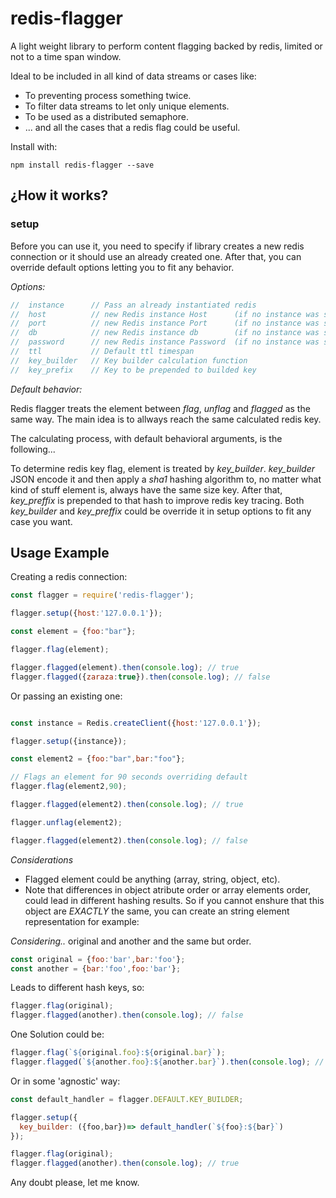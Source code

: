 # redis-flagger

A light weight library to perform content flagging backed by redis, limited or not to a time span window. 

Ideal to be included in all kind of data streams or cases like:

 * To preventing process something twice.
 * To filter data streams to let only unique elements.
 * To be used as a distributed semaphore.
 * ... and all the cases that a redis flag could be useful.

Install with:

    npm install redis-flagger --save

## ¿How it works?

### setup 
Before you can use it, you need to specify if library creates a new redis connection or it should use an already created one.
After that, you can override default options letting you to fit any behavior.

*Options:*

```js
//  instance      // Pass an already instantiated redis
//  host          // new Redis instance Host      (if no instance was setted)
//  port          // new Redis instance Port      (if no instance was setted)
//  db            // new Redis instance db        (if no instance was setted)
//  password      // new Redis instance Password  (if no instance was setted)
//  ttl           // Default ttl timespan
//  key_builder   // Key builder calculation function
//  key_prefix    // Key to be prepended to builded key
```

 *Default behavior:*

Redis flagger treats the element between *flag*, *unflag* and *flagged* as the same way. The main idea is to allways reach the same calculated redis key.

The calculating process, with default behavioral arguments, is the following...

To determine redis key flag, element is treated by *key_builder*. *key_builder* JSON encode it and then apply a *sha1* hashing algorithm to, no matter what kind of stuff element is, always have the same size key.
After that, *key_preffix* is prepended to that hash to improve redis key tracing. Both *key_builder* and *key_preffix* could be override it in setup options to fit any case you want.

## Usage Example

Creating a redis connection:

```js
const flagger = require('redis-flagger');

flagger.setup({host:'127.0.0.1'});

const element = {foo:"bar"};

flagger.flag(element);

flagger.flagged(element).then(console.log); // true
flagger.flagged({zaraza:true}).then(console.log); // false
```

Or passing an existing one:

```js

const instance = Redis.createClient({host:'127.0.0.1'});

flagger.setup({instance});

const element2 = {foo:"bar",bar:"foo"};

// Flags an element for 90 seconds overriding default
flagger.flag(element2,90);

flagger.flagged(element2).then(console.log); // true

flagger.unflag(element2);

flagger.flagged(element2).then(console.log); // false
```

*Considerations*

 * Flagged element could be anything (array, string, object, etc).
 * Note that differences in object atribute order or array elements order, could lead in different hashing results. So if you cannot enshure that this object are *EXACTLY* the same, you can create an string element representation for example:

*Considering..*
original and another and the same but order.
```js
const original = {foo:'bar',bar:'foo'};
const another = {bar:'foo',foo:'bar'};
```

Leads to different hash keys, so:
```js
flagger.flag(original);
flagger.flagged(another).then(console.log); // false
```

One Solution could be:

```js
flagger.flag(`${original.foo}:${original.bar}`);
flagger.flagged(`${another.foo}:${another.bar}`).then(console.log); // true
```

Or in some 'agnostic' way:

```js
const default_handler = flagger.DEFAULT.KEY_BUILDER;

flagger.setup({
  key_builder: ({foo,bar})=> default_handler(`${foo}:${bar}`)
});

flagger.flag(original);
flagger.flagged(another).then(console.log); // true
```

Any doubt please, let me know.